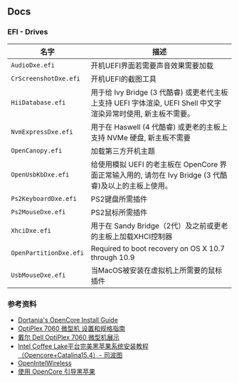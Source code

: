 ## Docs


### EFI - Drives

|名字|描述|
|---|---|
|`AudioDxe.efi `|开机UEFI界面若需要声音效果需要加载|
|`CrScreenshotDxe.efi`|开机UEFI的截图工具|
|`HiiDatabase.efi`|用于给 Ivy Bridge (3 代酷睿) 或更老代主板上支持 UEFI 字体渲染, UEFI Shell 中文字渲染异常时使用, 新主板不需要。|
|`NvmExpressDxe.efi`|用于在 Haswell (4 代酷睿) 或更老的主板上支持 NVMe 硬盘, 新主板不需要
|`OpenCanopy.efi`| 加载第三方开机主题|
|`OpenUsbKbDxe.efi`| 给使用模拟 UEFI 的老主板在 OpenCore 界面正常输入用的, 请勿在 Ivy Bridge (3 代酷睿)及以上的主板上使用。|
|`Ps2KeyboardDxe.efi`|PS2键盘所需插件|
|`Ps2MouseDxe.efi`|PS2鼠标所需插件|
|`XhciDxe.efi`|用于在 Sandy Bridge（2代）及之前或更老的主板上加载XHCI控制器|
|`OpenPartitionDxe.efi`|Required to boot recovery on OS X 10.7 through 10.9|
|`UsbMouseDxe.efi`|当MacOS被安装在虚拟机上所需要的鼠标插件|

### 参考资料

* [Dortania's OpenCore Install Guide](https://dortania.github.io/OpenCore-Install-Guide/)
* [OptiPlex 7060 微型机 设置和规格指南](https://dl.dell.com/topicspdf/optiplex-7060-desktop_specifications3_zh-cn.pdf)
* [戴尔 Dell OptiPlex 7060 微型机展示](https://www.hacktiny.com/posts/2597.html)
* [Intel Coffee Lake平台完美黑苹果系统安装教程（Opencore+Catalina15.4）- 司波图](https://www.youtube.com/watch?v=Lu6Kmz5aDhY)
* [OpenIntelWireless](https://openintelwireless.github.io/)
* [使用 OpenCore 引导黑苹果](https://blog.xjn819.com/post/opencore-guide.html)

